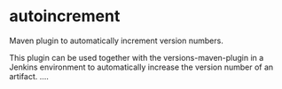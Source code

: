# autoincrement
Maven plugin to automatically increment version numbers.

This plugin can be used together with the versions-maven-plugin in a Jenkins environment to automatically increase the version number of an artifact.  ....
